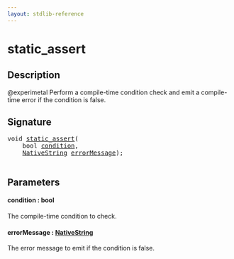 ```yaml
---
layout: stdlib-reference
---
```


# static\_assert

## Description



@experimetal
Perform a compile-time condition check and emit a compile-time error if the condition is false.

## Signature 

<pre>
<span class="code_keyword">void</span> <a href=".html">static_assert</a>(
    <span class="code_keyword">bool</span> <a href=".html#decl-condition" class="code_param">condition</a>,
    <a href="../../types/nativestring-06/index.html" class="code_type">NativeString</a> <a href=".html#decl-errorMessage" class="code_param">errorMessage</a>);

</pre>

## Parameters

####  <a id="decl-condition"></a>condition  : bool
The compile-time condition to check.

####  <a id="decl-errorMessage"></a>errorMessage  : [NativeString](../../types/nativestring-06/index.html)
The error message to emit if the condition is false.


